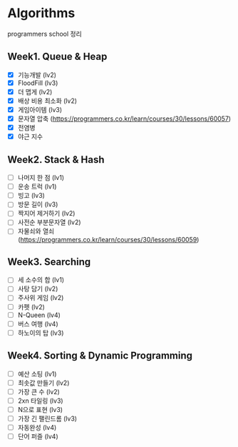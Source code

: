 # Algorithms
programmers school 정리


## Week1. Queue & Heap
- [X] 기능개발 (lv2)
- [X] FloodFill (lv3)
- [X] 더 맵게 (lv2)
- [X] 배상 비용 최소화 (lv2)
- [X] 게임아이템 (lv3)
- [X] 문자열 압축 (https://programmers.co.kr/learn/courses/30/lessons/60057)
- [X] 전염병
- [X] 야근 지수

## Week2. Stack & Hash
- [ ] 나머지 한 점 (lv1)
- [ ] 운송 트럭 (lv1)
- [ ] 빙고 (lv3)
- [ ] 방문 길이 (lv3)
- [ ] 짝지어 제거하기 (lv2)
- [ ] 사전순 부분문자열 (lv2)
- [ ] 자물쇠와 열쇠 (https://programmers.co.kr/learn/courses/30/lessons/60059)

## Week3. Searching
- [ ] 세 소수의 합 (lv1)
- [ ] 사탕 담기 (lv2)
- [ ] 주사위 게임 (lv2)
- [ ] 카펫 (lv2)
- [ ] N-Queen (lv4)
- [ ] 버스 여행 (lv4)
- [ ] 하노이의 탑 (lv3)

## Week4. Sorting & Dynamic Programming
- [ ] 예산 소팅 (lv1)
- [ ] 최솟값 만들기 (lv2)
- [ ] 가장 큰 수 (lv2)
- [ ] 2xn 타일링 (lv3)
- [ ] N으로 표현 (lv3)
- [ ] 가장 긴 팰린드롬 (lv3)
- [ ] 자동완성 (lv4)
- [ ] 단어 퍼즐 (lv4)
